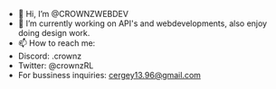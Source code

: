 - 👋 Hi, I’m @CROWNZWEBDEV
- 🌱 I’m currently working on API's and webdevelopments, also enjoy doing design work.
- 📫 How to reach me:
- Discord: .crownz
- Twitter: @crownzRL
- For bussiness inquiries: cergey13.96@gmail.com

<!---
CROWNZWEBDEV/CROWNZWEBDEV is a ✨ special ✨ repository because its `README.md` (this file) appears on your GitHub profile.
You can click the Preview link to take a look at your changes.
--->
